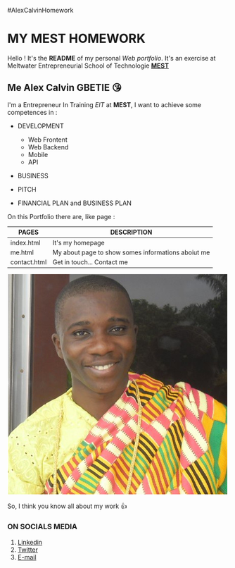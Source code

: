 #AlexCalvinHomework

# MY MEST HOMEWORK

Hello !
It's the **README** of my personal *Web portfolio*. It's an exercise at Meltwater Entrepreneurial School of Technologie [**MEST**](http://meltwater.org?)

## Me Alex Calvin GBETIE :kissing_heart:

I'm a Entrepreneur In Training *EIT* at **MEST**, I want to achieve some competences in :

* DEVELOPMENT
  * Web Frontent
  * Web Backend
  * Mobile
  * API

* BUSINESS

* PITCH

* FINANCIAL PLAN and BUSINESS PLAN

On this Portfolio there are, like page :

PAGES | DESCRIPTION
------|------------
index.html | It's my homepage
me.html | My about page to show somes informations aboiut me
contact.html | Get in touch... Contact me

![My picture](img/alex14.jpg)

So, I think you know all about my work :+1:

### ON SOCIALS MEDIA
1. [Linkedin](https://www.linkedin.com/in/agbetie)
1. [Twitter](https://www.twitter.com/alexgbetie)
1. [E-mail](mailto:alex.gbetie@meltwater.org)
